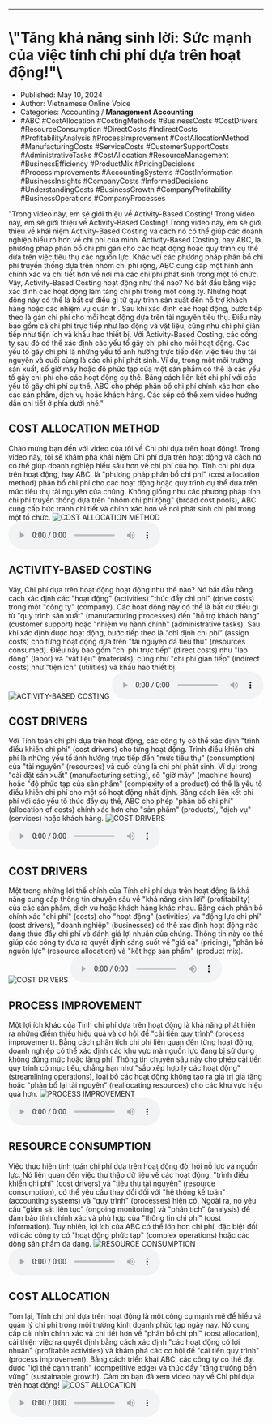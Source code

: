 
---

# \\"Tăng khả năng sinh lời: Sức mạnh của việc tính chi phí dựa trên hoạt động!"\\

- Published: May 10, 2024
- Author: Vietnamese Online Voice
- Categories: Accounting / **Management Accounting**
- #ABC #CostAllocation #CostingMethods #BusinessCosts #CostDrivers #ResourceConsumption #DirectCosts #IndirectCosts #ProfitabilityAnalysis #ProcessImprovement #CostAllocationMethod #ManufacturingCosts #ServiceCosts #CustomerSupportCosts #AdministrativeTasks #CostAllocation #ResourceManagement #BusinessEfficiency #ProductMix #PricingDecisions #ProcessImprovements #AccountingSystems #CostInformation #BusinessInsights #CompanyCosts #InformedDecisions #UnderstandingCosts #BusinessGrowth #CompanyProfitability #BusinessOperations #CompanyProcesses

"Trong video này, em sẽ giới thiệu về Activity-Based Costing! Trong video này, em sẽ giới thiệu về Activity-Based Costing! Trong video này, em sẽ giới thiệu về khái niệm Activity-Based Costing và cách nó có thể giúp các doanh nghiệp hiểu rõ hơn về chi phí của mình. Activity-Based Costing, hay ABC, là phương pháp phân bổ chi phí gán cho các hoạt động hoặc quy trình cụ thể dựa trên việc tiêu thụ các nguồn lực. Khác với các phương pháp phân bổ chi phí truyền thống dựa trên nhóm chi phí rộng, ABC cung cấp một hình ảnh chính xác và chi tiết hơn về nơi mà các chi phí phát sinh trong một tổ chức. Vậy, Activity-Based Costing hoạt động như thế nào? Nó bắt đầu bằng việc xác định các hoạt động làm tăng chi phí trong một công ty. Những hoạt động này có thể là bất cứ điều gì từ quy trình sản xuất đến hỗ trợ khách hàng hoặc các nhiệm vụ quản trị. Sau khi xác định các hoạt động, bước tiếp theo là gán chi phí cho mỗi hoạt động dựa trên tài nguyên tiêu thụ. Điều này bao gồm cả chi phí trực tiếp như lao động và vật liệu, cũng như chi phí gián tiếp như tiện ích và khấu hao thiết bị. Với Activity-Based Costing, các công ty sau đó có thể xác định các yếu tố gây chi phí cho mỗi hoạt động. Các yếu tố gây chi phí là những yếu tố ảnh hưởng trực tiếp đến việc tiêu thụ tài nguyên và cuối cùng là các chi phí phát sinh. Ví dụ, trong một môi trường sản xuất, số giờ máy hoặc độ phức tạp của một sản phẩm có thể là các yếu tố gây chi phí cho các hoạt động cụ thể. Bằng cách liên kết chi phí với các yếu tố gây chi phí cụ thể, ABC cho phép phân bổ chi phí chính xác hơn cho các sản phẩm, dịch vụ hoặc khách hàng. Các sếp có thể xem video hướng dẫn chi tiết ở phía dưới nhé."


## COST ALLOCATION METHOD

Chào mừng bạn đến với video của tôi về Chi phí dựa trên hoạt động!. Trong video này, tôi sẽ khám phá khái niệm Chi phí dựa trên hoạt động và cách nó có thể giúp doanh nghiệp hiểu sâu hơn về chi phí của họ. Tính chi phí dựa trên hoạt động, hay ABC, là "phương pháp phân bổ chi phí" (cost allocation method) phân bổ chi phí cho các hoạt động hoặc quy trình cụ thể dựa trên mức tiêu thụ tài nguyên của chúng. Không giống như các phương pháp tính chi phí truyền thống dựa trên "nhóm chi phí rộng" (broad cost pools), ABC cung cấp bức tranh chi tiết và chính xác hơn về nơi phát sinh chi phí trong một tổ chức.
![COST ALLOCATION METHOD](https://http-archiver-apis-production-80.schnworks.com/storage/images/transitions/2024-05-10/transition-16004954801-Montserrat-Medium-9C27B0.jpg)
<audio controls>
    <source src="https://http-archiver-apis-production-80.schnworks.com/storage/storage/audio/file-60082009049.mp3" type="audio/mpeg">
</audio>



## ACTIVITY-BASED COSTING

Vậy, Chi phí dựa trên hoạt động hoạt động như thế nào? Nó bắt đầu bằng cách xác định các "hoạt động" (activities) "thúc đẩy chi phí" (drive costs) trong một "công ty" (company). Các hoạt động này có thể là bất cứ điều gì từ "quy trình sản xuất" (manufacturing processes) đến "hỗ trợ khách hàng" (customer support) hoặc "nhiệm vụ hành chính" (administrative tasks). Sau khi xác định được hoạt động, bước tiếp theo là "chỉ định chi phí" (assign costs) cho từng hoạt động dựa trên "tài nguyên đã tiêu thụ" (resources consumed). Điều này bao gồm "chi phí trực tiếp" (direct costs) như "lao động" (labor) và "vật liệu" (materials), cũng như "chi phí gián tiếp" (indirect costs) như "tiện ích" (utilities) và khấu hao thiết bị.
![ACTIVITY-BASED COSTING](https://http-archiver-apis-production-80.schnworks.com/storage/images/transitions/2024-05-10/transition-3042865094-Montserrat-Bold-1A237E.jpg)
<audio controls>
    <source src="https://http-archiver-apis-production-80.schnworks.com/storage/storage/audio/file-7885577270.mp3" type="audio/mpeg">
</audio>



## COST DRIVERS

Với Tính toán chi phí dựa trên hoạt động, các công ty có thể xác định "trình điều khiển chi phí" (cost drivers) cho từng hoạt động. Trình điều khiển chi phí là những yếu tố ảnh hưởng trực tiếp đến "mức tiêu thụ" (consumption) của "tài nguyên" (resources) và cuối cùng là chi phí phát sinh. Ví dụ: trong "cài đặt sản xuất" (manufacturing setting), số "giờ máy" (machine hours) hoặc "độ phức tạp của sản phẩm" (complexity of a product) có thể là yếu tố điều khiển chi phí cho một số hoạt động nhất định. Bằng cách liên kết chi phí với các yếu tố thúc đẩy cụ thể, ABC cho phép "phân bổ chi phí" (allocation of costs) chính xác hơn cho "sản phẩm" (products), "dịch vụ" (services) hoặc khách hàng.
![COST DRIVERS](https://http-archiver-apis-production-80.schnworks.com/storage/images/transitions/2024-05-10/transition--13552910153-Montserrat-Thin-7B1FA2.jpg)
<audio controls>
    <source src="https://http-archiver-apis-production-80.schnworks.com/storage/storage/audio/file-1214601582.mp3" type="audio/mpeg">
</audio>



## COST DRIVERS

Một trong những lợi thế chính của Tính chi phí dựa trên hoạt động là khả năng cung cấp thông tin chuyên sâu về "khả năng sinh lời" (profitability) của các sản phẩm, dịch vụ hoặc khách hàng khác nhau. Bằng cách phân bổ chính xác "chi phí" (costs) cho "hoạt động" (activities) và "động lực chi phí" (cost drivers), "doanh nghiệp" (businesses) có thể xác định hoạt động nào đang thúc đẩy chi phí và đánh giá lợi nhuận của chúng. Thông tin này có thể giúp các công ty đưa ra quyết định sáng suốt về "giá cả" (pricing), "phân bổ nguồn lực" (resource allocation) và "kết hợp sản phẩm" (product mix).
![COST DRIVERS](https://http-archiver-apis-production-80.schnworks.com/storage/images/transitions/2024-05-10/transition-3340667397-Montserrat-Black-7B1FA2.jpg)
<audio controls>
    <source src="https://http-archiver-apis-production-80.schnworks.com/storage/storage/audio/file-38682591616.mp3" type="audio/mpeg">
</audio>



## PROCESS IMPROVEMENT

Một lợi ích khác của Tính chi phí dựa trên hoạt động là khả năng phát hiện ra những điểm thiếu hiệu quả và cơ hội để "cải tiến quy trình" (process improvement). Bằng cách phân tích chi phí liên quan đến từng hoạt động, doanh nghiệp có thể xác định các khu vực mà nguồn lực đang bị sử dụng không đúng mức hoặc lãng phí. Thông tin chuyên sâu này cho phép cải tiến quy trình có mục tiêu, chẳng hạn như "sắp xếp hợp lý các hoạt động" (streamlining operations), loại bỏ các hoạt động không tạo ra giá trị gia tăng hoặc "phân bổ lại tài nguyên" (reallocating resources) cho các khu vực hiệu quả hơn.
![PROCESS IMPROVEMENT](https://http-archiver-apis-production-80.schnworks.com/storage/images/transitions/2024-05-10/transition--592269485-Montserrat-ExtraBold-004895.jpg)
<audio controls>
    <source src="https://http-archiver-apis-production-80.schnworks.com/storage/storage/audio/file-54303036511.mp3" type="audio/mpeg">
</audio>



## RESOURCE CONSUMPTION

Việc thực hiện tính toán chi phí dựa trên hoạt động đòi hỏi nỗ lực và nguồn lực. Nó liên quan đến việc thu thập dữ liệu về các hoạt động, "trình điều khiển chi phí" (cost drivers) và "tiêu thụ tài nguyên" (resource consumption), có thể yêu cầu thay đổi đối với "hệ thống kế toán" (accounting systems) và "quy trình" (processes) hiện có. Ngoài ra, nó yêu cầu "giám sát liên tục" (ongoing monitoring) và "phân tích" (analysis) để đảm bảo tính chính xác và phù hợp của "thông tin chi phí" (cost information). Tuy nhiên, lợi ích của ABC có thể lớn hơn chi phí, đặc biệt đối với các công ty có "hoạt động phức tạp" (complex operations) hoặc các dòng sản phẩm đa dạng.
![RESOURCE CONSUMPTION](https://http-archiver-apis-production-80.schnworks.com/storage/images/transitions/2024-05-10/transition-6988897280-Montserrat-SemiBold-303F9F.jpg)
<audio controls>
    <source src="https://http-archiver-apis-production-80.schnworks.com/storage/storage/audio/file-10889763223.mp3" type="audio/mpeg">
</audio>



## COST ALLOCATION

Tóm lại, Tính chi phí dựa trên hoạt động là một công cụ mạnh mẽ để hiểu và quản lý chi phí trong môi trường kinh doanh phức tạp ngày nay. Nó cung cấp cái nhìn chính xác và chi tiết hơn về "phân bổ chi phí" (cost allocation), cải thiện việc ra quyết định bằng cách xác định "các hoạt động có lợi nhuận" (profitable activities) và khám phá các cơ hội để "cải tiến quy trình" (process improvement). Bằng cách triển khai ABC, các công ty có thể đạt được "lợi thế cạnh tranh" (competitive edge) và thúc đẩy "tăng trưởng bền vững" (sustainable growth). Cảm ơn bạn đã xem video này về Chi phí dựa trên hoạt động!
![COST ALLOCATION](https://http-archiver-apis-production-80.schnworks.com/storage/images/transitions/2024-05-10/transition--21050037144-Montserrat-Medium-512DA8.jpg)
<audio controls>
    <source src="https://http-archiver-apis-production-80.schnworks.com/storage/storage/audio/file-25786118327.mp3" type="audio/mpeg">
</audio>

